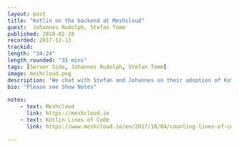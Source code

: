 ```yaml
---
layout: post
title: "Kotlin on the backend at Meshcloud"
guest:  Johannes Rudolph, Stefan Tomm 
published: 2018-02-28
recorded: 2017-12-13
trackid: 
length: "34:24"
length_rounded: "35 mins"
tags: [Server Side, Johannes Rudolph, Stefan Tomm]
image: meshcloud.png
description: "We chat with Stefan and Johannes on their adoption of Kotlin at Meshcloud, a cloud provider company based in Germany. We chat about where they use Kotlin, how they adopted and the tools they use to monitor their coverage of different languages."
bio: "Please see Show Notes"
                  
notes: 
    - text: Meshcloud
      link: https://meshcloud.io
    - text: Kotlin Lines of Code
      link: https://www.meshcloud.io/en/2017/10/04/counting-lines-of-code-in-concourse-ci/   
            
---
```


